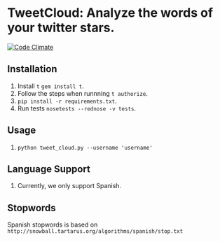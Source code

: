 # TweetCloud: Analyze the words of your twitter stars.

[![Code Climate](https://codeclimate.com/github/datasciencebros/tweet_cloud/badges/gpa.svg)](https://codeclimate.com/github/datasciencebros/tweet_cloud)

## Installation

1. Install `t` `gem install t`.
2. Follow the steps when runnning `t authorize`.
3. `pip install -r requirements.txt`.
4. Run tests `nosetests --rednose -v tests`.

## Usage
1. `python tweet_cloud.py --username 'username'`

## Language Support
1. Currently, we only support Spanish.


## Stopwords
Spanish stopwords is based on `http://snowball.tartarus.org/algorithms/spanish/stop.txt`
